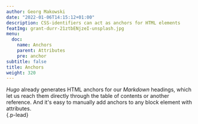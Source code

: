 ```yaml
---
author: Georg Makowski
date: "2022-01-06T14:15:12+01:00"
description: CSS-identifiers can act as anchors for HTML elements
featImg: grant-durr-21ztbENjzeI-unsplash.jpg
menu:
  doc:
    name: Anchors
    parent: Attributes
    pre: anchor
subtitle: false
title: Anchors
weight: 320
---
```


_Hugo_ already generates HTML anchors for our _Markdown_ headings, which let us reach them directly through the table of contents or another reference. And it's easy to manually add anchors to any block element with attributes.  
{.p-lead} <!-- more -->
